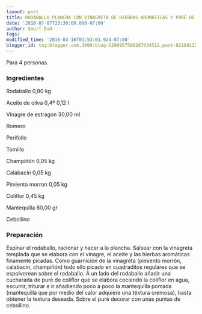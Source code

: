 ```yaml
---
layout: post
title: RODABALLO PLANCHA CON VINAGRETA DE HIERBAS AROMÁTICAS Y PURÉ DE COLIFLOR
date: '2010-07-07T23:30:00.000-07:00'
author: Smurf Dad
tags: 
modified_time: '2016-03-16T01:53:01.924-07:00'
blogger_id: tag:blogger.com,1999:blog-5299957599287034512.post-8218912580449025538
---
```


Para 4 personas.

<h3>Ingredientes</h3>

Rodaballo 0,80 kg

Aceite de oliva 0,4&ordm; 0,12 l

Vinagre de estragon 30,00 ml

Romero

Perifollo

Tomillo

Champiñón 0,05 kg

Calabacín 0,05 kg

Pimiento morron 0,05 kg

Coliflor 0,45 kg

Mantequilla 80,00 gr

Cebollino

<h3>Preparación</h3>

Espinar el rodaballo, racionar y hacer a la plancha. Salsear con la vinagreta templada que se elabora con el vinagre, el aceite y las hierbas aromáticas finamente picadas. Como guarnición de la vinagreta (pimiento morrón, calabacin, champiñón) todo ello picado en cuadraditos regulares que se espolvorean sobre el rodaballo. A un lado del rodaballo añadir una cucharada de puré de coliflor que se elabora cociendo la coliflor en agua, escurrir, triturar e ir añadiendo poco a poco la mantequilla pomada (mantequilla que por medio del calor adquiere una téxtura cremosa), hasta obtener la textura deseada. Sobre el puré decorar con unas puntas de cebollino.

